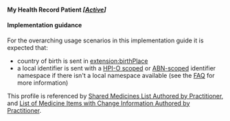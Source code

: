 #### My Health Record Patient *[[Active](http://hl7.org/fhir/stu3/valueset-publication-status.html)]*


#### Implementation guidance
For the overarching usage scenarios in this implementation guide it is expected that:
<ul>
  <li>country of birth is sent in <a href="StructureDefinition-patient-ident-1-definitions.html#Patient.extension:birthPlace">extension:birthPlace</a></li>
  <li>a local identifier is sent with a <a href="http://ns.electronichealth.net.au/id/hpio-scoped/service-provider-individual/1.0/index.html">HPI-O scoped</a> or <a href="http://ns.electronichealth.net.au/id/abn-scoped/service-provider-individual/1.0/index.html">ABN-scoped</a> identifier namespace if there isn't a local namespace available (see the <a href="https://github.com/AuDigitalHealth/ci-fhir-r4/wiki/Frequently-Asked-Questions">FAQ</a> for more information)</li>
</ul> 

This profile is referenced by [Shared Medicines List Authored by Practitioner](StructureDefinition-composition-sml-prac-1.html),
and [List of Medicine Items with Change Information Authored by Practitioner](StructureDefinition-list-sml-pracchanges-1.html).